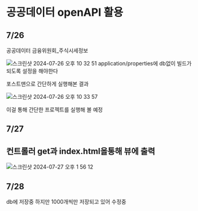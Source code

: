 # 공공데이터 openAPI 활용 

## 7/26
공공데이터 금융위원회_주식시세정보

![스크린샷 2024-07-26 오후 10 32 51](https://github.com/user-attachments/assets/b32dddd5-fb5b-4e75-96c2-778cc3afa83a)
application/properties에 db없이 빌드가 되도록 설정을 해야한다

포스트맨으로 간단하게 실행해본 결과

![스크린샷 2024-07-26 오후 10 33 57](https://github.com/user-attachments/assets/6f6242bf-e538-4592-b78b-d1034347deab)

이걸 통해 간단한 프로젝트를 실행해 볼 예정

## 7/27
## 컨트롤러 get과 index.html을통해 뷰에 출력
![스크린샷 2024-07-27 오후 1 56 12](https://github.com/user-attachments/assets/a6f05431-234b-40b6-ab4c-655bfd3b1c18)

## 7/28
db에 저장중 하지만 1000개씩만 저장되고 있어 수정중


